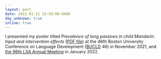 ```yaml
---
layout: post
date: 2022-01-21 15:59:00-0400
day_unknown: true 
inline: true
---
```


I presented my poster  titled *Prevalence of long passives in child Mandarin: Input and intervention effects* (<a href="/assets/pdf/Liu_BUCLD46_poster.pdf" target="_new">PDF file</a>) at the 46th Boston University Conference on Language Development ([BUCLD](https://www.bu.edu/bucld/) 46) in November 2021, and [the 96th LSA Annual Meeting](https://www.linguisticsociety.org/node/36129/schedule) in January 2022. 